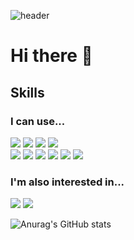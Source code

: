 ![header](https://capsule-render.vercel.app/api?type=Waving&height=200&text=Pig-Mongkey&fontAlignY=40&fontColor=ffcc00&animation=scaleIn)

# Hi there 👋

<!--
**PIGMONGKEY/PIGMONGKEY** is a ✨ _special_ ✨ repository because its `README.md` (this file) appears on your GitHub profile.

Here are some ideas to get you started:

- 🔭 I’m currently working on ...
- 🌱 I’m currently learning ...
- 👯 I’m looking to collaborate on ...
- 🤔 I’m looking for help with ...
- 💬 Ask me about ...
- 📫 How to reach me: ...
- 😄 Pronouns: ...
- ⚡ Fun fact: ...
-->

## Skills

<div>

  ### I can use...
  <!-- C++ -->
  <img src="https://img.shields.io/badge/C++-%2300599C?style=for-the-badge&logo=cplusplus&logoColor=white">
  <!-- Java -->
  <img src="https://img.shields.io/badge/JAVA-007396?style=for-the-badge&logo=java&logoColor=white">
  <!-- JavaScript -->
  <img src="https://img.shields.io/badge/JavaScript-%23F7DF1E?style=for-the-badge&logo=javascript&logoColor=white">
  <!-- python -->
  <img src="https://img.shields.io/badge/Python-%233776AB?style=for-the-badge&logo=python&logoColor=white">
  
  </br>
  
  <!-- php -->
  <img src="https://img.shields.io/badge/PHP-%23777BB4?style=for-the-badge&logo=php&logoColor=white">
  <!-- MySQL -->
  <img src="https://img.shields.io/badge/MySQL-4479A1?style=for-the-badge&logo=MySQL&logoColor=white">
  <!-- Apache2 -->
  <img src="https://img.shields.io/badge/apache-%23D22128?style=for-the-badge&logo=apache&logoColor=white">
  <!-- Firebase -->
  <img src="https://img.shields.io/badge/firebase-%23FFCA28?style=for-the-badge&logo=firebase&logoColor=white">
  <!-- Android -->
  <img src="https://img.shields.io/badge/Android-%233DDC84?style=for-the-badge&logo=android&logoColor=white">
  <!-- github -->
  <img src="https://img.shields.io/badge/github-181717?style=for-the-badge&logo=github&logoColor=white">

  </br>

  ### I'm also interested in...

  <!-- Swift -->
  <img src="https://img.shields.io/badge/Swift-%23F05138?style=for-the-badge&logo=swift&logoColor=white">
  <!-- React -->
  <img src="https://img.shields.io/badge/react-%2361DAFB?style=for-the-badge&logo=react&logoColor=white">
  <!-- TypeScript -->
  <img scr="https://img.shields.io/badge/typescript-%233178C6?style=for-the-badge&logo=typescript&logoColor=white">
</div>

![Anurag's GitHub stats](https://github-readme-stats.vercel.app/api?username=PIGMONGKEY&show_icons=true&theme=gruvbox_light)
